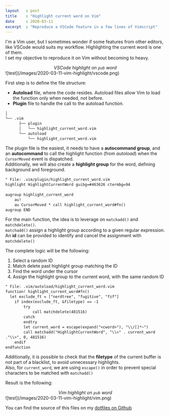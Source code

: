 ```yaml
---
layout   : post
title    : "Highlight current word on Vim"
date     : 2020-03-11
excerpt  : "Reproduce a VSCode feature in a few lines of Vimscript"
---
```


I'm a Vim user, but I sometimes wonder if some features from other editors, like VSCode would suits my workflow.
Highlighting the current word is one of them.<br />
I set my objective to reproduce it on Vim without becoming to heavy.
<center><i>VSCode highlight on <code>pub</code> word</i></center>
![test](/images/2020-03-11-vim-highlight/vscode.png)

First step is to define the file structure:
- **Autoload** file, where the code resides. Autoload files allow Vim to load the function only when needed, not before.
- **Plugin** file to handle the call to the autoload function.
```
│
└── .vim
      ├── plugin
      │   └── highlight_current_word.vim
      └── autoload
          └── highlight_current_word.vim
```

The plugin file is the easiest, it needs to have a **autocommand group**, and an **autocommand** to call the highlight function (from *autoload*) when the `CursorMoved` event is dispatched.<br />
Additionally, we will also create a **highlight group** for the word, defining background and foreground.
```vim
" File: .vim/plugin/highlight_current_word.vim
highlight HighlightCurrentWord guibg=#463626 ctermbg=94

augroup highlight_current_word
    au!
    au CursorMoved * call highlight_current_word#fn()
augroup END
```

For the main function, the idea is to leverage on `matchadd()` and `matchdelete()`.<br />
`matchadd()` assign a highlight group according to a given regular expression. An **id** can be provided to identify and cancel the assignment with `matchdelete()`

The complete logic will be the following:
1. Select a random ID
2. Match delete past highlight group matching the ID
3. Find the word under the cursor
4. Assign the highlight group to the current word, with the same random ID

```vim
" File: .vim/autoload/highlight_current_word.vim
function! highlight_current_word#fn()
  let exclude_ft = ["nerdtree", "fugitive", "fzf"]
    if index(exclude_ft, &filetype) == -1
        try
            call matchdelete(481516)
        catch
        endtry
        let current_word = escape(expand("<cword>"), "\\/[]*~")
        call matchadd("HighlightCurrentWord", "\\<" . current_word ."\\>", 0, 481516)
    endif
endfunction
```

Additionally, it is possible to check that the **filetype** of the current buffer is not part of a blacklist, to avoid unnecessary highlights.<br />
Also, for `current_word`, we are using `escape()` in order to prevent special characters to be matched with `matchadd()`

Result is the following:
<center><i>Vim highlight on <code>pub</code> word</i></center>
![test](/images/2020-03-11-vim-highlight/vim.png)

You can find the source of this files on my [dotfiles on Github](https://github.com/Baspar/dotfiles/tree/master/vim/.vim)
